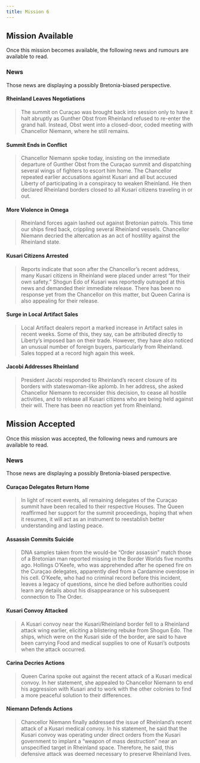 ```yaml
---
title: Mission 6
---
```


## Mission Available

Once this mission becomes available, the following news and rumours are available to read.

### News
Those news are displaying a possibly Bretonia-biased perspective.

#### Rheinland Leaves Negotiations
> The summit on Curaçao was brought back into session only to have it halt abruptly as Gunther Obst from Rheinland refused to re-enter the grand hall. Instead, Obst went into a closed-door, coded meeting with Chancellor Niemann, where he still remains.

#### Summit Ends in Conflict
> Chancellor Niemann spoke today, insisting on the immediate departure of Gunther Obst from the Curaçao summit and dispatching several wings of fighters to escort him home. The Chancellor repeated earlier accusations against Kusari and all but accused Liberty of participating in a conspiracy to weaken Rheinland. He then declared Rheinland borders closed to all Kusari citizens traveling in or out.

#### More Violence in Omega
> Rheinland forces again lashed out against Bretonian patrols. This time our ships fired back, crippling several Rheinland vessels. Chancellor Niemann decried the altercation as an act of hostility against the Rheinland state.

#### Kusari Citizens Arrested
> Reports indicate that soon after the Chancellor’s recent address, many Kusari citizens in Rheinland were placed under arrest “for their own safety.” Shogun Edo of Kusari was reportedly outraged at this news and demanded their immediate release. There has been no response yet from the Chancellor on this matter, but Queen Carina is also appealing for their release.

#### Surge in Local Artifact Sales
> Local Artifact dealers report a marked increase in Artifact sales in recent weeks. Some of this, they say, can be attributed directly to Liberty’s imposed ban on their trade. However, they have also noticed an unusual number of foreign buyers, particularly from Rheinland. Sales topped at a record high again this week.

#### Jacobi Addresses Rheinland
> President Jacobi responded to Rheinland’s recent closure of its borders with stateswoman-like aplomb. In her address, she asked Chancellor Niemann to reconsider this decision, to cease all hostile activities, and to release all Kusari citizens who are being held against their will. There has been no reaction yet from Rheinland.

## Mission Accepted

Once this mission was accepted, the following news and rumours are available to read.

### News
Those news are displaying a possibly Bretonia-biased perspective.

#### Curaçao Delegates Return Home
> In light of recent events, all remaining delegates of the Curaçao summit have been recalled to their respective Houses. The Queen reaffirmed her support for the summit proceedings, hoping that when it resumes, it will act as an instrument to reestablish better understanding and lasting peace.

#### Assassin Commits Suicide
> DNA samples taken from the would-be “Order assassin” match those of a Bretonian man reported missing in the Border Worlds five months ago. Hollings O’Keefe, who was apprehended after he opened fire on the Curaçao delegates, apparently died from a Cardamine overdose in his cell. O’Keefe, who had no criminal record before this incident, leaves a legacy of questions, since he died before authorities could learn any details about his disappearance or his subsequent connection to The Order.

#### Kusari Convoy Attacked
> A Kusari convoy near the Kusari/Rheinland border fell to a Rheinland attack wing earlier, eliciting a blistering rebuke from Shogun Edo. The ships, which were on the Kusari side of the border, are said to have been carrying Food and medical supplies to one of Kusari’s outposts when the attack occurred.

#### Carina Decries Actions
> Queen Carina spoke out against the recent attack of a Kusari medical convoy. In her statement, she appealed to Chancellor Niemann to end his aggression with Kusari and to work with the other colonies to find a more peaceful solution to their differences.

#### Niemann Defends Actions
> Chancellor Niemann finally addressed the issue of Rheinland’s recent attack of a Kusari medical convoy. In his statement, he said that the Kusari convoy was operating under direct orders from the Kusari government to implant a “weapon of mass destruction” near an unspecified target in Rheinland space. Therefore, he said, this defensive attack was deemed necessary to preserve Rheinland lives.
